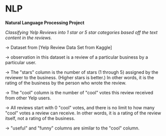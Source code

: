 # NLP

**Natural Language Processing Project**

*Classifying Yelp Reviews into 1 star or 5 star categories based off the text content in the reviews.*

-> Dataset from [Yelp Review Data Set from Kaggle]

-> observation in this dataset is a review of a particular business by a particular user.

-> The "stars" column is the number of stars (1 through 5) assigned by the reviewer to the business. (Higher stars is better.) In other words, it is the rating of the business by the person who wrote the review.

-> The "cool" column is the number of "cool" votes this review received from other Yelp users.

->  All reviews start with 0 "cool" votes, and there is no limit to how many "cool" votes a review can receive. In other words, it is a rating of the review itself, not a rating of the business.

->  "useful" and "funny" columns are similar to the "cool" column.

